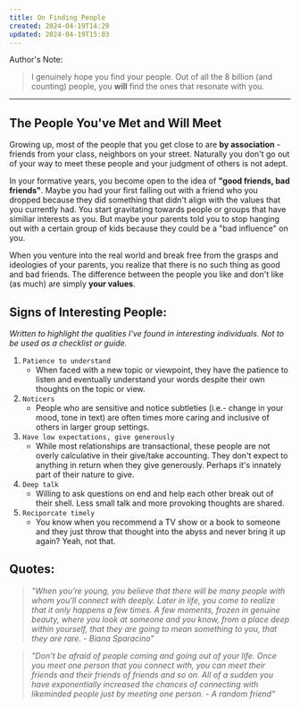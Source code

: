 ```yaml
---
title: On Finding People
created: 2024-04-19T14:29
updated: 2024-04-19T15:03
---
```


Author's Note: 
>I genuinely hope you find your people. Out of all the 8 billion (and counting) people, you **will** find the ones that resonate with you.

-------
## The People You've Met and Will Meet ##
Growing up, most of the people that you get close to are **by association** - friends from your class, neighbors on your street. Naturally you don't go out of your way to meet these people and your judgment of others is not adept.

In your formative years, you become open to the idea of **"good friends, bad friends"**. Maybe you had your first falling out with a friend who you dropped because they did something that didn't align with the values that you currently had. You start gravitating towards people or groups that have similiar interests as you. But maybe your parents told you to stop hanging out with a certain group of kids because they could be a "bad influence" on you.

When you venture into the real world and break free from the grasps and ideologies of your parents, you realize that there is no such thing as good and bad friends. The difference between the people you like and don't like (as much) are simply **your values**.

## Signs of Interesting People: ##
*Written to highlight the qualities I've found in interesting individuals. Not to be used as a checklist or guide.* 

1. `Patience to understand` 
    - When faced with a new topic or viewpoint, they have the patience to listen and eventually understand your words despite their own thoughts on the topic or view.
2. `Noticers` 
    - People who are sensitive and notice subtleties (i.e.- change in your mood, tone in text) are often times more caring and inclusive of others in larger group settings.
3. `Have low expectations, give generously` 
    - While most relationships are transactional, these people are not overly calculative in their give/take accounting. They don't expect to anything in return when they give generously. Perhaps it's innately part of their nature to give.
4. `Deep talk` 
    - Willing to ask questions on end and help each other break out of their shell. Less small talk and more provoking thoughts are shared.
5. `Reciporcate timely` 
    - You know when you recommend a TV show or a book to someone and they just throw that thought into the abyss and never bring it up again? Yeah, not that.

## Quotes: ##
> _"When you’re young, you believe that there will be many people with whom you’ll connect with deeply. Later in life, you come to realize that it only happens a few times. A few moments, frozen in genuine beauty, where you look at someone and you know, from a place deep within yourself, that they are going to mean something to you, that they are rare. - Biana Sparacino"_

> _"Don't be afraid of people coming and going out of your life. Once you meet one person that you connect with, you can meet their friends and their friends of friends and so on. All of a sudden you have exponentially increased the chances of connecting with likeminded people just by meeting one person. - A random friend"_
